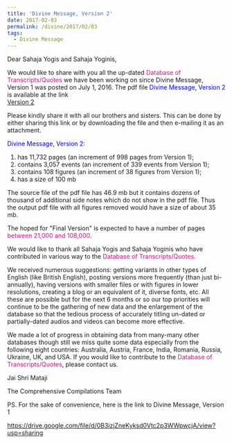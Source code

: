 ```yaml
---
title: 'Divine Message, Version 2'
date: 2017-02-03
permalink: /divine/2017/02/03
tags:
  - Divine Message
---
```

Dear Sahaja Yogis and Sahaja Yoginis,  

We would like to share with you all the up-dated <font color="mediumvioletred">Database of Transcripts/Quotes</font> we have been working on since Divine Message, Version 1 was posted on July 1, 2016. The pdf file <font color="blue">Divine Message, Version 2</font> is available at the link  
<a href="https://drive.google.com/file/d/0B3izjZneKykscmg3cWRQR1E4dWM/view?usp=sharing">Version 2</a> 

Please kindly share it with all our brothers and sisters. This can be done by either sharing this link or by downloading the file and then e-mailing it as an attachment.  

<font color="blue">Divine Message, Version 2:</font>  
1. has 11,732 pages (an increment of 998 pages from Version 1);  
2. contains 3,057 events (an increment of 339 events from Version 1);  
3. contains 108 figures (an increment of 38 figures from Version 1);  
4. has a size of 100 mb  

The source file of the pdf file has 46.9 mb but it contains dozens of thousand of additional side notes which do not show in the pdf file. Thus the output pdf file with all  figures removed would have a size of about 35 mb.

The hoped for "Final Version" is expected to have a number of pages <font color="mediumvioletred">between 21,000 and 108,000</font>.  

We would like to thank all Sahaja Yogis and Sahaja Yoginis who have contributed in various way to the <font color="mediumvioletred">Database of Transcripts/Quotes</font>.  

We received numerous suggestions: getting variants in other types of English (like British English), posting versions more frequently (than just bi-annually), having versions with smaller files or with figures in lower resolutions, creating a blog or an equivalent of it, diverse fonts, etc. All these are possible but for the next 6 months or so our top priorities will continue to be the gathering of new data and the enlargement of the database so that the tedious process of accurately titling un-dated or partially-dated audios and videos can become more effective.  

We made a lot of progress in obtaining data from many-many other databases though still we miss quite some data especially from the following eight countries: Australia, Austria, France, India, Romania, Russia, Ukraine, UK, and USA. If you would like to contribute to the <font color="mediumvioletred">Database of Transcripts/Quotes</font>, please contact us.  

Jai Shri Mataji  

The Comprehensive Compilations Team  

PS. For the sake of convenience, here is the link to Divine Message, Version 1  

<a href="https://drive.google.com/file/d/0B3izjZneKyksd0Vtc2p3WWpwcjA/view?usp=sharing">https://drive.google.com/file/d/0B3izjZneKyksd0Vtc2p3WWpwcjA/view?usp=sharing</a>